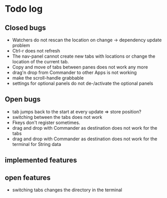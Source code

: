 # Todo log

## Closed bugs

- Watchers do not rescan the location on change -> dependency update problem
- Ctrl-r does not refresh
- The nav-panel cannot create new tabs with locations or change the location of the current tab.
- Copy and move of tabs between panes does not work any more
- drag'n drop from Commander to other Apps is not working
- make the scroll-handle grabbable
- settings for optional panels do not de-/activate the optional panels

## Open bugs

- tab jumps back to the start at every update => store position?
- switching between the tabs does not work
- Fkeys don't register sometimes.
- drag and drop with Commander as destination does not work for the tabs
- drag and drop with Commander as destination does not work for the terminal for String data

## implemented features

## open features

- switching tabs changes the directory in the terminal
  
